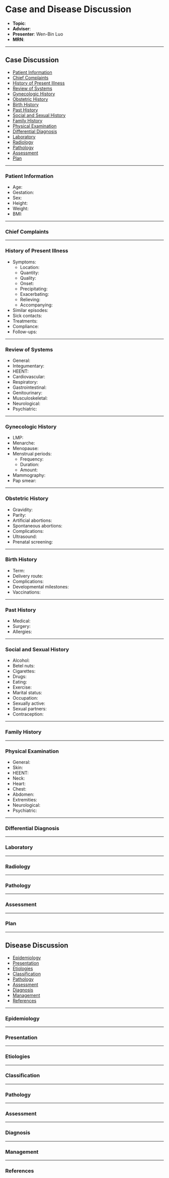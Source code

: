 # Case and Disease Discussion

- **Topic**:
- **Adviser**:
- **Presenter**: Wen-Bin Luo
- **MRN**:

---

## Case Discussion

- [Patient Information](#patient-information)
- [Chief Complaints](#chief-complaints)
- [History of Present Illness](#history-of-present-illness)
- [Review of Systems](#review-of-systems)
- [Gynecologic History](#gynecologic-history)
- [Obstetric History](#obstetric-history)
- [Birth History](#birth-history)
- [Past History](#past-history)
- [Social and Sexual History](#social-and-sexual-history)
- [Family History](#family-history)
- [Physical Examination](#physical-examination)
- [Differential Diagnosis](#differential-diagnosis)
- [Laboratory](#laboratory)
- [Radiology](#radiology)
- [Pathology](#pathology)
- [Assessment](#assessment)
- [Plan](#plan)

---

### Patient Information

- Age:
- Gestation:
- Sex:
- Height:
- Weight:
- BMI:

---

### Chief Complaints

---

### History of Present Illness

- Symptoms:
	- Location:
	- Quantity:
	- Quality:
	- Onset:
	- Precipitating:
	- Exacerbating:
	- Relieving:
	- Accompanying:
- Similar episodes:
- Sick contacts:
- Treatments:
- Compliance:
- Follow-ups:

---

### Review of Systems

- General:
- Integumentary:
- HEENT:
- Cardiovascular:
- Respiratory:
- Gastrointestinal:
- Genitourinary:
- Musculoskeletal:
- Neurological:
- Psychiatric:

---

### Gynecologic History

- LMP:
- Menarche:
- Menopause:
- Menstrual periods:
	- Frequency:
	- Duration:
	- Amount:
- Mammography:
- Pap smear:

---

### Obstetric History

- Gravidity:
- Parity:
- Artificial abortions:
- Spontaneous abortions:
- Complications:
- Ultrasound:
- Prenatal screening:

---

### Birth History

- Term:
- Delivery route:
- Complications:
- Developmental milestones:
- Vaccinations:

---

### Past History

- Medical:
- Surgery:
- Allergies:

---

### Social and Sexual History

- Alcohol:
- Betel nuts:
- Cigarettes:
- Drugs:
- Eating:
- Exercise:
- Marital status:
- Occupation:
- Sexually active:
- Sexual partners:
- Contraception:

---

### Family History

---

### Physical Examination

- General:
- Skin:
- HEENT:
- Neck:
- Heart:
- Chest:
- Abdomen:
- Extremities:
- Neurological:
- Psychiatric:

---

### Differential Diagnosis

---

### Laboratory

---

### Radiology

---

### Pathology

---

### Assessment

---

### Plan

---

## Disease Discussion

- [Epidemiology](#epidemiology)
- [Presentation](#presentation)
- [Etiologies](#etiologies)
- [Classification](#classification)
- [Pathology](#pathology)
- [Assessment](#assessment)
- [Diagnosis](#diagnosis)
- [Management](#management)
- [References](#references)

---

### Epidemiology

---

### Presentation

---

### Etiologies

---

### Classification

---

### Pathology

---

### Assessment

---

### Diagnosis

---

### Management

---

### References
